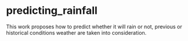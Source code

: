 # predicting_rainfall
This work proposes how to predict  whether it will rain or not, previous or historical conditions weather are taken into consideration.
